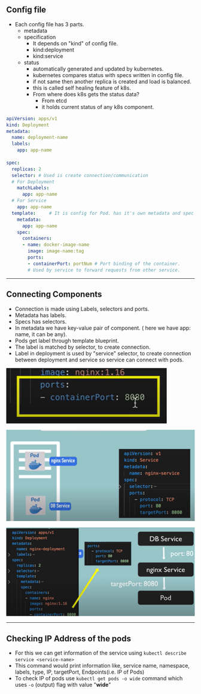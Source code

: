 ## Config file
- Each config file has 3 parts.
    - metadata
    - specification
        - It depends on "kind" of config file.
        - kind:deployment
        - kind:service
    - status 
        - automatically generated and updated by kubernetes.
        - kubernetes compares status with specs written in config file.
        - if not same then another replica is created and load is balanced.
        - this is called self healing feature of k8s.
        - From where does k8s gets the status data?
            - From etcd
            - it holds current status of any k8s component.

```yaml
apiVersion: apps/v1
kind: Deployment
metadata: 
  name: deployment-name
  labels:
    app: app-name

spec:
  replicas: 2
  selector: # Used is create connection/communication 
  # For Deployment
    matchLabels:
      app: app-name
  # For Service
    app: app-name
  template:     # It is config for Pod. has it's own metadata and spec section. Blueprint of Pos
    metadata:
      app: app-name
    spec:
      containers:
      - name: docker-image-name
        image: image-name:tag
        ports:
        - containerPort: portNum # Port binding of the container.
        # Used by service to forward requests from other service.

```
---

## Connecting Components
- Connection is made using Labels, selectors and ports.
- Metadata has labels.
- Specs has selectors.
- In metadata we have key-value pair of component. ( here we have app: name, it can be any).
- Pods get label through template blueprint.
- The label is matched by selector, to create connection.
- Label in deployment is used by "service" selector, to create connection between deployment and service so service can connect with pods.

![alt text](image-3.png)

![alt text](image-2.png)

![alt text](image-4.png)

---
## Checking IP Address of the pods
- For this we can get information of the service using `kubectl describe service <service-name>`
- This command would print information like, service name, namespace, labels, type, IP, targetPort, Endpoints(i.e. IP of Pods)
- To check IP of pods use `kubectl get pods -o wide` command which uses `-o` (output) flag with value "**wide**"
